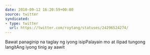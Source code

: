 ```yaml
---
date: 2010-09-12 16:20:59+00:00
source: twitter
syndicated:
- type: twitter
  url: https://twitter.com/roytang/statuses/24296524274/
---
```


Bawat panaginip na taglay ng iyong isipPalayain mo at ilipad tungong langitAng iyong tinig ay aawit